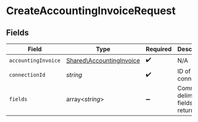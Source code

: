 # CreateAccountingInvoiceRequest


## Fields

| Field                                                                | Type                                                                 | Required                                                             | Description                                                          |
| -------------------------------------------------------------------- | -------------------------------------------------------------------- | -------------------------------------------------------------------- | -------------------------------------------------------------------- |
| `accountingInvoice`                                                  | [Shared\AccountingInvoice](../../Models/Shared/AccountingInvoice.md) | :heavy_check_mark:                                                   | N/A                                                                  |
| `connectionId`                                                       | *string*                                                             | :heavy_check_mark:                                                   | ID of the connection                                                 |
| `fields`                                                             | array<*string*>                                                      | :heavy_minus_sign:                                                   | Comma-delimited fields to return                                     |